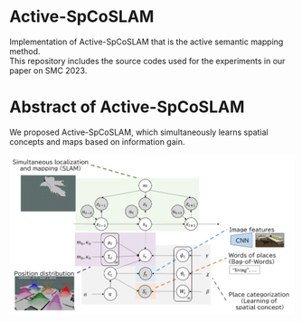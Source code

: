 # Active-SpCoSLAM
Implementation of Active-SpCoSLAM that is the active semantic mapping method.<br>
This repository includes the source codes used for the experiments in our paper on SMC 2023.<br>

# Abstract of Active-SpCoSLAM
We proposed Active-SpCoSLAM, which simultaneously learns spatial concepts and maps based on information gain.

![text](./images/graphical_model.png)
